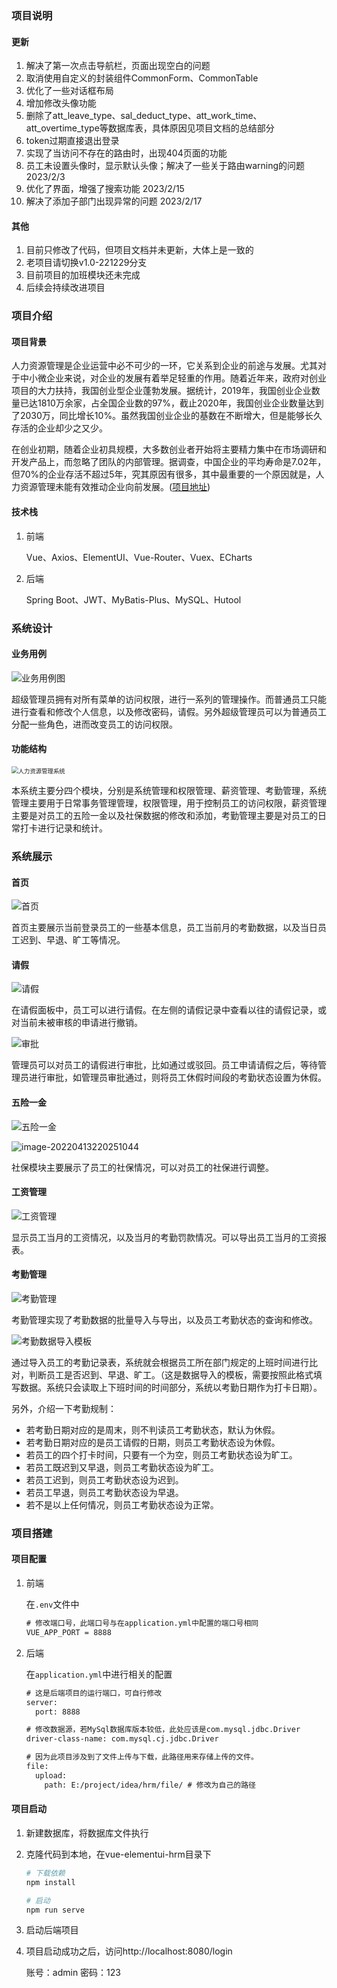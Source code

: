 ### 项目说明

#### 更新

1. 解决了第一次点击导航栏，页面出现空白的问题
2. 取消使用自定义的封装组件CommonForm、CommonTable
3. 优化了一些对话框布局
4. 增加修改头像功能
5. 删除了att_leave_type、sal_deduct_type、att_work_time、att_overtime_type等数据库表，具体原因见项目文档的总结部分
6. token过期直接退出登录
7. 实现了当访问不存在的路由时，出现404页面的功能
8. 员工未设置头像时，显示默认头像；解决了一些关于路由warning的问题   2023/2/3
9. 优化了界面，增强了搜索功能   2023/2/15
10. 解决了添加子部门出现异常的问题   2023/2/17

#### 其他

1. 目前只修改了代码，但项目文档并未更新，大体上是一致的
2. 老项目请切换v1.0-221229分支
3. 目前项目的加班模块还未完成
4. 后续会持续改进项目

### 项目介绍

#### 项目背景

人力资源管理是企业运营中必不可少的一环，它关系到企业的前途与发展。尤其对于中小微企业来说，对企业的发展有着举足轻重的作用。随着近年来，政府对创业项目的大力扶持，我国创业型企业蓬勃发展。据统计，2019年，我国创业企业数量已达1810万余家，占全国企业数的97%，截止2020年，我国创业企业数量达到了2030万，同比增长10%。虽然我国创业企业的基数在不断增大，但是能够长久存活的企业却少之又少。

在创业初期，随着企业初具规模，大多数创业者开始将主要精力集中在市场调研和开发产品上，而忽略了团队的内部管理。据调查，中国企业的平均寿命是7.02年，但70%的企业存活不超过5年，究其原因有很多，其中最重要的一个原因就是，人力资源管理未能有效推动企业向前发展。([项目地址](https://github.com/fellow-me/hrm))

#### 技术栈

1. 前端

   Vue、Axios、ElementUI、Vue-Router、Vuex、ECharts

2. 后端

   Spring Boot、JWT、MyBatis-Plus、MySQL、Hutool

### 系统设计

#### 业务用例

![业务用例图](https://image-qiu.oss-cn-hangzhou.aliyuncs.com/img/20220413211427.png)

超级管理员拥有对所有菜单的访问权限，进行一系列的管理操作。而普通员工只能进行查看和修改个人信息，以及修改密码，请假。另外超级管理员可以为普通员工分配一些角色，进而改变员工的访问权限。

#### 功能结构

<img src="https://image-qiu.oss-cn-hangzhou.aliyuncs.com/img/20220413212517.png" alt="人力资源管理系统" style="zoom: 67%;" />

本系统主要分四个模块，分别是系统管理和权限管理、薪资管理、考勤管理，系统管理主要用于日常事务管理管理，权限管理，用于控制员工的访问权限，薪资管理主要是对员工的五险一金以及社保数据的修改和添加，考勤管理主要是对员工的日常打卡进行记录和统计。

### 系统展示

#### 首页

![首页](https://image-qiu.oss-cn-hangzhou.aliyuncs.com/img/~X@5T[9SJO014[RX}IW9]FV.png)

首页主要展示当前登录员工的一些基本信息，员工当前月的考勤数据，以及当日员工迟到、早退、旷工等情况。

#### 请假

![请假](https://image-qiu.oss-cn-hangzhou.aliyuncs.com/img/FD]K2@O3_L9[JU$CRU]K5_2.png)

在请假面板中，员工可以进行请假。在左侧的请假记录中查看以往的请假记录，或对当前未被审核的申请进行撤销。

![审批](https://image-qiu.oss-cn-hangzhou.aliyuncs.com/img/20220413215849.png)

管理员可以对员工的请假进行审批，比如通过或驳回。员工申请请假之后，等待管理员进行审批，如管理员审批通过，则将员工休假时间段的考勤状态设置为休假。

#### 五险一金

![五险一金](https://image-qiu.oss-cn-hangzhou.aliyuncs.com/img/20221229153529.png)

![image-20220413220251044](https://image-qiu.oss-cn-hangzhou.aliyuncs.com/img/20221229153131.png)

社保模块主要展示了员工的社保情况，可以对员工的社保进行调整。

#### 工资管理

![工资管理](https://image-qiu.oss-cn-hangzhou.aliyuncs.com/img/20220413220313.png)

显示员工当月的工资情况，以及当月的考勤罚款情况。可以导出员工当月的工资报表。

#### 考勤管理

![考勤管理](https://image-qiu.oss-cn-hangzhou.aliyuncs.com/img/20220413220741.png)

考勤管理实现了考勤数据的批量导入与导出，以及员工考勤状态的查询和修改。

![考勤数据导入模板](https://image-qiu.oss-cn-hangzhou.aliyuncs.com/img/20221229112754.png)

通过导入员工的考勤记录表，系统就会根据员工所在部门规定的上班时间进行比对，判断员工是否迟到、早退、旷工。（这是数据导入的模板，需要按照此格式填写数据。系统只会读取上下班时间的时间部分，系统以考勤日期作为打卡日期）。

另外，介绍一下考勤规制：

* 若考勤日期对应的是周末，则不判读员工考勤状态，默认为休假。
* 若考勤日期对应的是员工请假的日期，则员工考勤状态设为休假。
* 若员工的四个打卡时间，只要有一个为空，则员工考勤状态设为旷工。
* 若员工既迟到又早退，则员工考勤状态设为旷工。
* 若员工迟到，则员工考勤状态设为迟到。
* 若员工早退，则员工考勤状态设为早退。
* 若不是以上任何情况，则员工考勤状态设为正常。

### 项目搭建

#### 项目配置

1. 前端

   在`.env`文件中

   ```xml
   # 修改端口号，此端口号与在application.yml中配置的端口号相同
   VUE_APP_PORT = 8888
   ```

2. 后端

   在`application.yml`中进行相关的配置

   ```xml
   # 这是后端项目的运行端口，可自行修改
   server:
     port: 8888
   
   # 修改数据源，若MySql数据库版本较低，此处应该是com.mysql.jdbc.Driver
   driver-class-name: com.mysql.cj.jdbc.Driver
   
   # 因为此项目涉及到了文件上传与下载，此路径用来存储上传的文件。
   file:
     upload:
       path: E:/project/idea/hrm/file/ # 修改为自己的路径
   ```

#### 项目启动

1. 新建数据库，将数据库文件执行

2. 克隆代码到本地，在vue-elementui-hrm目录下

   ```bash
   # 下载依赖
   npm install 
   
   # 启动
   npm run serve
   ```

3. 启动后端项目

4. 项目启动成功之后，访问http://localhost:8080/login

   账号：admin
   密码：123





